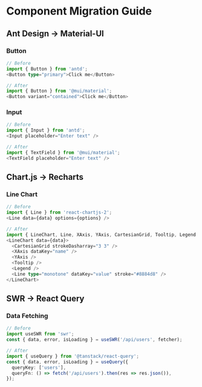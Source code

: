 # Component Migration Guide

## Ant Design → Material-UI

### Button
```typescript
// Before
import { Button } from 'antd';
<Button type="primary">Click me</Button>

// After
import { Button } from '@mui/material';
<Button variant="contained">Click me</Button>
```

### Input
```typescript
// Before
import { Input } from 'antd';
<Input placeholder="Enter text" />

// After
import { TextField } from '@mui/material';
<TextField placeholder="Enter text" />
```

## Chart.js → Recharts

### Line Chart
```typescript
// Before
import { Line } from 'react-chartjs-2';
<Line data={data} options={options} />

// After
import { LineChart, Line, XAxis, YAxis, CartesianGrid, Tooltip, Legend } from 'recharts';
<LineChart data={data}>
  <CartesianGrid strokeDasharray="3 3" />
  <XAxis dataKey="name" />
  <YAxis />
  <Tooltip />
  <Legend />
  <Line type="monotone" dataKey="value" stroke="#8884d8" />
</LineChart>
```

## SWR → React Query

### Data Fetching
```typescript
// Before
import useSWR from 'swr';
const { data, error, isLoading } = useSWR('/api/users', fetcher);

// After
import { useQuery } from '@tanstack/react-query';
const { data, error, isLoading } = useQuery({
  queryKey: ['users'],
  queryFn: () => fetch('/api/users').then(res => res.json()),
});
```
